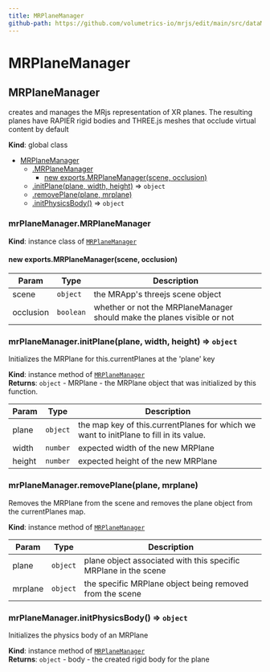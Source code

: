 ```yaml
---
title: MRPlaneManager
github-path: https://github.com/volumetrics-io/mrjs/edit/main/src/dataManagers/MRPlaneManager.js
---
```

# MRPlaneManager

<a name="MRPlaneManager"></a>

## MRPlaneManager
creates and manages the MRjs representation of XR planes.
The resulting planes have RAPIER rigid bodies and THREE.js meshes that occlude virtual content by default

**Kind**: global class  

* [MRPlaneManager](#MRPlaneManager)
    * [.MRPlaneManager](#MRPlaneManager+MRPlaneManager)
        * [new exports.MRPlaneManager(scene, occlusion)](#new_MRPlaneManager+MRPlaneManager_new)
    * [.initPlane(plane, width, height)](#MRPlaneManager+initPlane) ⇒ <code>object</code>
    * [.removePlane(plane, mrplane)](#MRPlaneManager+removePlane)
    * [.initPhysicsBody()](#MRPlaneManager+initPhysicsBody) ⇒ <code>object</code>

<a name="MRPlaneManager+MRPlaneManager"></a>

### mrPlaneManager.MRPlaneManager
**Kind**: instance class of [<code>MRPlaneManager</code>](#MRPlaneManager)  
<a name="new_MRPlaneManager+MRPlaneManager_new"></a>

#### new exports.MRPlaneManager(scene, occlusion)

| Param | Type | Description |
| --- | --- | --- |
| scene | <code>object</code> | the MRApp's threejs scene object |
| occlusion | <code>boolean</code> | whether or not the MRPlaneManager should make the planes visible or not |

<a name="MRPlaneManager+initPlane"></a>

### mrPlaneManager.initPlane(plane, width, height) ⇒ <code>object</code>
Initializes the MRPlane for this.currentPlanes at the 'plane' key

**Kind**: instance method of [<code>MRPlaneManager</code>](#MRPlaneManager)  
**Returns**: <code>object</code> - MRPlane - the MRPlane object that was initialized by this function.  

| Param | Type | Description |
| --- | --- | --- |
| plane | <code>object</code> | the map key of this.currentPlanes for which we want to initPlane to fill in its value. |
| width | <code>number</code> | expected width of the new MRPlane |
| height | <code>number</code> | expected height of the new MRPlane |

<a name="MRPlaneManager+removePlane"></a>

### mrPlaneManager.removePlane(plane, mrplane)
Removes the MRPlane from the scene and removes the plane object from the currentPlanes map.

**Kind**: instance method of [<code>MRPlaneManager</code>](#MRPlaneManager)  

| Param | Type | Description |
| --- | --- | --- |
| plane | <code>object</code> | plane object associated with this specific MRPlane in the scene |
| mrplane | <code>object</code> | the specific MRPlane object being removed from the scene |

<a name="MRPlaneManager+initPhysicsBody"></a>

### mrPlaneManager.initPhysicsBody() ⇒ <code>object</code>
Initializes the physics body of an MRPlane

**Kind**: instance method of [<code>MRPlaneManager</code>](#MRPlaneManager)  
**Returns**: <code>object</code> - body - the created rigid body for the plane  
